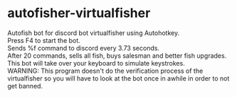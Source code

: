# autofisher-virtualfisher
Autofish bot for discord bot virtualfisher using Autohotkey.  
Press F4 to start the bot.  
Sends %f command to discord every 3.73 seconds.  
After 20 commands, sells all fish, buys salesman and better fish upgrades.  
This bot will take over your keyboard to simulate keystrokes.  
WARNING: This program doesn't do the verification process of the virtualfisher so you will have to look at the bot once in awhile in order to not get banned.

